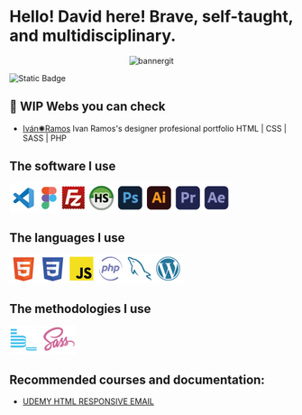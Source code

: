 
# Hello! David here! Brave, self-taught, and multidisciplinary.
</div>
<div align="center">
<img src="https://i.ibb.co/wQKYGtV/bannergit.png" alt="bannergit" border="0">
</div>

  
![Static Badge](https://img.shields.io/badge/code_with_me-%23FAEA27)
&nbsp;
## 🔧 WIP Webs you can check
- [Iván✺Ramos](https://ivaneferamos.previaweb.com) Ivan Ramos's designer profesional portfolio HTML | CSS | SASS | PHP 
&nbsp;
## The software I use
![VSCode](https://github.com/dangelrubio/dangelrubio/blob/main/img/VSCode.png)![Figma](https://github.com/dangelrubio/dangelrubio/blob/main/img/Figma.png)![FileZilla](https://github.com/dangelrubio/dangelrubio/blob/main/img/FileZilla.png)![HeidiSQL](https://github.com/dangelrubio/dangelrubio/blob/main/img/HeidiSQL.png)![Photoshop](https://github.com/dangelrubio/dangelrubio/blob/main/img/Ps.png)![Illustrator](https://github.com/dangelrubio/dangelrubio/blob/main/img/Ai.png)![Premiere](https://github.com/dangelrubio/dangelrubio/blob/main/img/Pr.png)![Afer Effects](https://github.com/dangelrubio/dangelrubio/blob/main/img/Ae.png)
&nbsp;
## The languages I use
![html5](https://github.com/dangelrubio/dangelrubio/blob/main/img/HTML5.png)![css3](https://github.com/dangelrubio/dangelrubio/blob/main/img/CSS3.png)![JavaScript](https://github.com/dangelrubio/dangelrubio/blob/main/img/JS.png)![PHP](https://github.com/dangelrubio/dangelrubio/blob/main/img/PHP.png)![MySQL](https://github.com/dangelrubio/dangelrubio/blob/main/img/MySQL.png)![WordPress Core](https://github.com/dangelrubio/dangelrubio/blob/main/img/WordPress.png)
&nbsp;
## The methodologies I use
![bem](https://github.com/dangelrubio/dangelrubio/blob/main/img/bem.png) ![sass](https://github.com/dangelrubio/dangelrubio/blob/main/img/sass.png)
&nbsp;
## Recommended courses and documentation:
- [UDEMY HTML RESPONSIVE EMAIL](https://www.udemy.com/share/103BfY3@tc27RRmOUpP8LNzZo20-G5LS2PGXlgc-M-96mksrkiSSZTQjhdJLao1ocJPGuxVyuQ==/)
